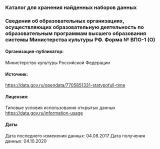 ### Каталог для хранения найденных наборов данных

### Сведения об образовательных организациях, осуществляющих образовательную деятельность по образовательным программам высшего образования системы Министерства культуры РФ. Форма № ВПО-1 (О)

#### Организация-публикатор: 
Министерство культуры Российской Федерации

#### Источник: 
https://data.gov.ru/opendata/7705851331-statvpofull-time

#### Лицензия: 
Типовые условия использования открытых данных
https://data.gov.ru/information-usage

#### Даты
Дата последнего изменения данных: 04.08.2017
Дата получения данных: 04.10.2020
